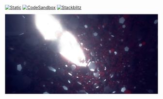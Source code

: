[![Static](https://img.shields.io/badge/demo-%23646CFF.svg?logo=html5&logoColor=white)](https://pmndrs.github.io/examples/instanced-particles-effects)
[![CodeSandbox](https://img.shields.io/badge/codesandbox-040404?logo=codesandbox&logoColor=DBDBDB)](https://codesandbox.io/s/github/pmndrs/examples/tree/main/demos/instanced-particles-effects)
[![Stackblitz](https://img.shields.io/badge/stackblitz-fff?logo=Stackblitz&logoColor=1389FD)](https://stackblitz.com/github/pmndrs/examples/tree/main/demos/instanced-particles-effects)

![](thumbnail.png)
